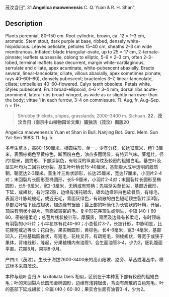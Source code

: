 茂汶当归",
31.**Angelica maowenensis** C. Q. Yuan & R. H. Shan",

## Description
Plants perennial, 80–150 cm. Root cylindric, brown, ca. 12 × 1–3 cm, aromatic. Stem stout, dark purple at base, ribbed, densely white-hispidulous. Leaves petiolate, petioles 15–40 cm, sheaths 2–3 cm wide membranous, inflated; blade triangular-ovate, up to 25 × 17 cm, 2-ternate-pinnate; leaflets subsessile, oblong to elliptic, 5–9 × 2–3 cm, often 2–3-lobed, terminal leaflets base decurrent, margin white-cartilaginous, serrulate and ciliate, apex acuminate, white-pubescent abaxially. Bracts several, linear-lanceolate, ciliate, villous abaxially, apex sometimes pinnate; rays 40–60(–80), densely pubescent; bracteoles 3–7, linear-lanceolate, ciliate; umbellules 40–60-flowered. Calyx teeth obsolete. Petals white. Styles pubescent. Fruit broad-ellipsoid, 4–6 × 3–4 mm; dorsal ribs acute-prominent, lateral ribs broad-winged, as wide as or slightly narrower than the body; vittae 1 in each furrow, 3–4 on commissure. Fl. Aug, fr. Aug–Sep. n = 11*.

> Shrubby thickets, slopes, grasslands; 2000–3400 m. Sichuan.
**22．茂汶当归（南京中山植物园论文集）骚独活（茂汶）图版20**

Angelica maowenensis Yuan et Shan in Bull. Nanjing Bot. Gard. Mem. Sun Yat-Sen 1983: 11. fig. 5.

多年生草本，高80-150厘米。根圆柱形，单一，少有分枝，长达12厘米，粗1-3厘米，表面棕褐色至黄棕色，断面粉白色，油点多而明显，有特异气味。茎粗壮，径约1厘米，圆筒形，下部深紫色，有较深的纵直沟纹及较密的粗短白毛。基生叶及茎生叶均为二回羽状分裂。基生叶叶柄长15-40厘米，基部膨大成半透明的膜质鞘，鞘宽达2-3厘米。茎生叶三角状卵形，长达25厘米，宽达17厘米，小羽片2-4对；末回裂片长圆形至椭圆形，长5-9厘米，小羽片2-4对；末回裂片长圆形至椭圆形，长5-9厘米，宽2-3厘米，无柄或有短柄；先端渐尖至长尖，基部近截形，下延，成翅状，有时深2裂，边缘有浅钝锯齿，锯齿边缘带白色软骨质，有缘毛，表面沿叶脉疏被毛，或近无毛，背面灰绿色，有疏散的白色短毛顶生裂片深3裂，基部沿叶轴下延成翅状，翅边缘有锯齿；最上部的叶简化为长管状的叶鞘，开展，顶端有羽状小裂片，背面被较密的毛。复伞形花序顶生或侧生，伞辐 (40-) 60-80，密被短柔毛；总苞片线状披针形，厚膜质，背面及边缘有长柔毛，有时顶端有羽裂的小叶片；小伞花序有花40-60；小总苞片3-7，长披针形，中脉明显，比花梗短或近等长；花白色。果实椭圆形，黄棕色，长4-6毫米，宽3-4毫米，基部凹入，花柱基扁圆锥状，有短毛，花柱叉开，有疏短毛，侧棱翅状，等宽于或狭于果体，背棱线形，隆起，分果棱槽内有油管1，合生面油管3-4，少为2，胚乳腹面平直。花期8月，果期8-9月。

产四川（茂汶）。生长于海拔2600-3400米的高山阳坡、路旁、草丛或灌丛中。模式标本采自茂汶。

本种与疏叶当归 A. laxifoliata Diels 相似，区别在于本种茎下部有较密的粗短白毛；叶的末回裂片长圆形至椭圆形，边缘有浅钝锯齿，背面有疏散的白色短毛，叶的基部下延成翅状；伞辐 (40-) 60-80；果实合生面有油管3-4，少为2。
